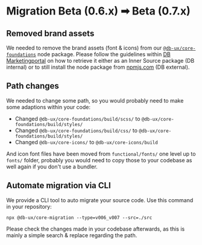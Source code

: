 # Migration Beta (0.6.x) ➡ Beta (0.7.x)

## Removed brand assets

We needed to remove the brand assets (font & icons) from our [`@db-ux/core-foundations`](https://www.npmjs.com/package/@db-ux/core-foundations) node package. Please follow the guidelines within [DB Marketingportal](https://marketingportal.extranet.deutschebahn.com/marketingportal/Design-Anwendungen/db-ux-design-system/resources/db-theme) on how to retrieve it either as an Inner Source package (DB internal) or to still install the node package from [npmjs.com](https://www.npmjs.com/package/@db-ux/db-theme) (DB external).

## Path changes

We needed to change some path, so you would probably need to make some adaptions within your code:

- Changed `@db-ux/core-foundations/build/scss/` to `@db-ux/core-foundations/build/styles/`
- Changed `@db-ux/core-foundations/build/css/` to `@db-ux/core-foundations/build/styles/`
- Changed `@db-ux/core-icons/` to `@db-ux/core-icons/build`

And icon font files have been moved from `functional/fonts/` one level up to `fonts/` folder, probably you would need to copy those to your codebase as well again if you don't use a bundler.

## Automate migration via CLI

We provide a CLI tool to auto migrate your source code. Use this command in your repository:

```shell
npx @db-ux/core-migration --type=v006_v007 --src=./src
```

Please check the changes made in your codebase afterwards, as this is mainly a simple search & replace regarding the path.
